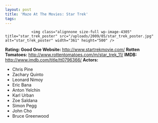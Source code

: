 ```yaml
---
layout: post
title: 'Maze At The Movies: Star Trek'
tags:
---
```



                <img class="alignnone size-full wp-image-4305" title="star_trek_poster" src="/uploads/2009/05/star_trek_poster.jpg" alt="star_trek_poster" width="361" height="500" />
<p><strong>Rating: Good One
Website: </strong><a href="http://www.startrekmovie.com/"><a href="http://www.startrekmovie.com/">http://www.startrekmovie.com/</a></a>
<strong>Rotten Tomatoes:</strong> <a href="http://www.rottentomatoes.com/m/star_trek_11/"><a href="http://www.rottentomatoes.com/m/star_trek_11/">http://www.rottentomatoes.com/m/star_trek_11/</a></a>
<strong>IMDB: </strong><a href="http://www.imdb.com/title/tt0796366/"><a href="http://www.imdb.com/title/tt0796366/">http://www.imdb.com/title/tt0796366/</a></a>
<strong>Actors:</strong></p>
<ul>
    <li>Chris Pine</li>
    <li>Zachary Quinto</li>
    <li>Leonard Nimoy</li>
    <li>Eric Bana</li>
    <li>Anton Yelchin</li>
    <li>Karl Urban</li>
    <li>Zoe Saldana</li>
    <li>Simon Pegg</li>
    <li>John Cho</li>
    <li>Bruce Greenwood</li>
</ul>
